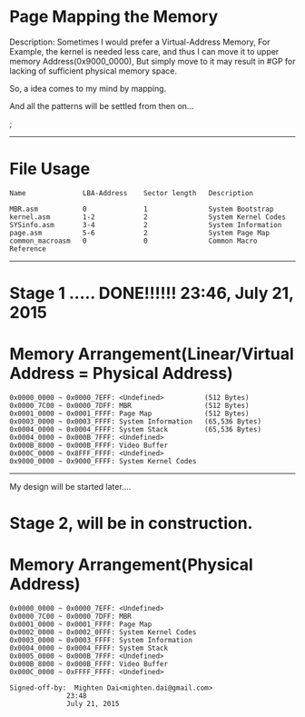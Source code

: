 #  Page Mapping the Memory

Description:
   Sometimes I would prefer a Virtual-Address Memory,
For Example, the kernel is needed less care, 
and thus I can move it to upper memory Address(0x9000_0000),
But simply move to it may result in #GP for lacking of sufficient
   physical memory space.

So, a idea comes to my mind by mapping.

And all the patterns will be settled from then on...

;

-------------------------------
# File Usage

	Name              LBA-Address    Sector length   Description
	
	MBR.asm           0              1               System Bootstrap
	kernel.asm        1-2            2               System Kernel Codes
	SYSinfo.asm       3-4            2               System Information
	page.asm          5-6            2               System Page Map
	common_macroasm   0              0               Common Macro Reference
	
-------------------------------
# Stage 1 ..... DONE!!!!!! 23:46, July 21, 2015
# Memory Arrangement(Linear/Virtual Address = Physical Address)

	0x0000_0000 ~ 0x0000_7EFF: <Undefined>          (512 Bytes)
	0x0000_7C00 ~ 0x0000_7DFF: MBR                  (512 Bytes)
	0x0001_0000 ~ 0x0001_FFFF: Page Map             (512 Bytes)
	0x0003_0000 ~ 0x0003_FFFF: System Information   (65,536 Bytes)
	0x0004_0000 ~ 0x0004_FFFF: System Stack         (65,536 Bytes)
	0x0004_0000 ~ 0x000B_7FFF: <Undefined>
	0x000B_8000 ~ 0x000B_FFFF: Video Buffer
	0x000C_0000 ~ 0x8FFF_FFFF: <Undefined>
	0x9000_0000 ~ 0x9000_FFFF: System Kernel Codes

-------------------------------
My design will be started later....
# Stage 2, will be in construction.
# Memory Arrangement(Physical Address)

	0x0000_0000 ~ 0x0000_7EFF: <Undefined>        
	0x0000_7C00 ~ 0x0000_7DFF: MBR                
	0x0001_0000 ~ 0x0001_FFFF: Page Map           
	0x0002_0000 ~ 0x0002_0FFF: System Kernel Codes
	0x0003_0000 ~ 0x0003_FFFF: System Information 
	0x0004_0000 ~ 0x0004_FFFF: System Stack       
	0x0005_0000 ~ 0x000B_7FFF: <Undefined>
	0x000B_8000 ~ 0x000B_FFFF: Video Buffer
	0x000C_0000 ~ 0xFFFF_FFFF: <Undefined>

	Signed-off-by:  Mighten Dai<mighten.dai@gmail.com>
				  23:48
                  July 21, 2015